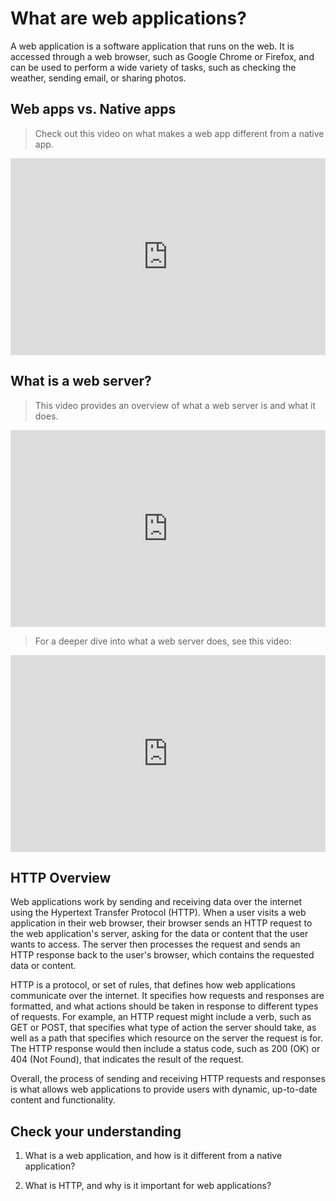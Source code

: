 # What are web applications?

A web application is a software application that runs on the web. It is accessed through a web browser, such as Google Chrome or Firefox, and can be used to perform a wide variety of tasks, such as checking the weather, sending email, or sharing photos.

## Web apps vs. Native apps

> Check out this video on what makes a web app different from a native app.

<div style="position: relative; padding-bottom: 62.5%; height: 0;"><iframe src="https://www.youtube.com/embed/qt6gSW-uYKI" frameborder="0" webkitallowfullscreen mozallowfullscreen allowfullscreen style="position: absolute; top: 0; left: 0; width: 100%; height: 100%;"></iframe></div>

## What is a web server?

> This video provides an overview of what a web server is and what it does.

<div style="position: relative; padding-bottom: 62.5%; height: 0;"><iframe src="https://www.youtube.com/embed/kzyfIiVZPJA" frameborder="0" webkitallowfullscreen mozallowfullscreen allowfullscreen style="position: absolute; top: 0; left: 0; width: 100%; height: 100%;"></iframe></div>

> For a deeper dive into what a web server does, see this video:

<div style="position: relative; padding-bottom: 62.5%; height: 0;"><iframe src="https://www.youtube.com/embed/9J1nJOivdyw" frameborder="0" webkitallowfullscreen mozallowfullscreen allowfullscreen style="position: absolute; top: 0; left: 0; width: 100%; height: 100%;"></iframe></div>

## HTTP Overview

Web applications work by sending and receiving data over the internet using the Hypertext Transfer Protocol (HTTP). When a user visits a web application in their web browser, their browser sends an HTTP request to the web application's server, asking for the data or content that the user wants to access. The server then processes the request and sends an HTTP response back to the user's browser, which contains the requested data or content.

HTTP is a protocol, or set of rules, that defines how web applications communicate over the internet. It specifies how requests and responses are formatted, and what actions should be taken in response to different types of requests. For example, an HTTP request might include a verb, such as GET or POST, that specifies what type of action the server should take, as well as a path that specifies which resource on the server the request is for. The HTTP response would then include a status code, such as 200 (OK) or 404 (Not Found), that indicates the result of the request.

Overall, the process of sending and receiving HTTP requests and responses is what allows web applications to provide users with dynamic, up-to-date content and functionality.

## Check your understanding

1. What is a web application, and how is it different from a native application?

2. What is HTTP, and why is it important for web applications?
